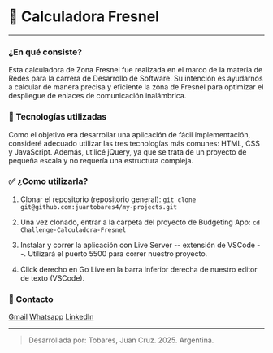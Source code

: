 # 🧮 Calculadora Fresnel
---

### ¿En qué consiste?
Esta calculadora de Zona Fresnel fue realizada en el marco de la materia de Redes para la carrera de Desarrollo de Software. Su intención es ayudarnos a calcular de manera precisa y eficiente la zona de Fresnel para optimizar el despliegue de enlaces de comunicación inalámbrica.

### 🧰 Tecnologías utilizadas
Como el objetivo era desarrollar una aplicación de fácil implementación, consideré adecuado utilizar las tres tecnologías más comunes: HTML, CSS y JavaScript. Además, utilicé jQuery, ya que se trata de un proyecto de pequeña escala y no requería una estructura compleja.

### ✅  ¿Como utilizarla?
1. Clonar el repositorio (repositorio general): 
`git clone git@github.com:juantobares4/my-projects.git`

2. Una vez clonado, entrar a la carpeta del proyecto de Budgeting App: 
`cd Challenge-Calculadora-Fresnel`

3. Instalar y correr la aplicación con Live Server -- extensión de VSCode --. Utilizará el puerto 5500 para correr nuestro proyecto.

4. Click derecho en Go Live en la barra inferior derecha de nuestro editor de texto (VSCode).

### 📧 Contacto
[Gmail](mailto:juantobares4@gmail.com)
[Whatsapp](https://wa.me/543584860460)
[LinkedIn](https://www.linkedin.com/in/juancruz-tobares-dev)

---
> Desarrollada por: Tobares, Juan Cruz. 2025. Argentina.
